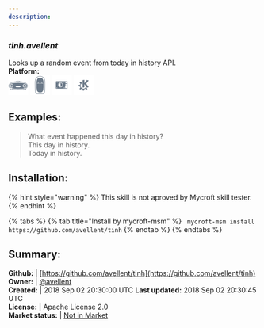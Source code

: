 ```yaml
---
description: 
---
```


### _tinh.avellent_  
Looks up a random event from today in history API.  
**Platform:**  
 ![Mark I](../.gitbook/assets/mark-1-icon.png)  ![Mark II](../.gitbook/assets/mark-2-icon.png)  ![Picroft](../.gitbook/assets/picroft-icon.png)  ![plasmoid](../.gitbook/assets/kde.png)   
## Examples:  
> What event happened this day in history?  
> This day in history.  
> Today in history.  
  
## Installation:  
{% hint style="warning" %}
This skill is not aproved by Mycroft skill tester.
{% endhint %}
    
{% tabs %}
{% tab title="Install by mycroft-msm" %}
``` mycroft-msm install https://github.com/avellent/tinh```
{% endtab %}
  {% endtabs %}
    
## Summary:  
**Github:** | [https://github.com/avellent/tinh](https://github.com/avellent/tinh)  
**Owner:** | [@avellent](https://github.com/avellent)  
**Created:** | 2018 Sep 02 20:30:00 UTC  **Last updated:** 2018 Sep 02 20:30:45 UTC  
**License:** | Apache License 2.0  
**Market status:** | [Not in Market](https://market.mycroft.ai/skill/)  

